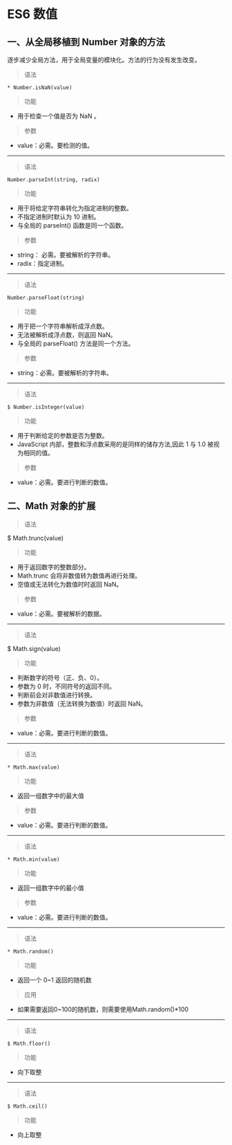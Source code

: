 # ES6 数值

## 一、从全局移植到 Number 对象的方法

逐步减少全局方法，用于全局变量的模块化。方法的行为没有发生改变。

> 语法

    * Number.isNaN(value)

> 功能

* 用于检查一个值是否为 NaN 。

> 参数

* value：必需。要检测的值。

***

> 语法

    Number.parseInt(string, radix)

> 功能

* 用于将给定字符串转化为指定进制的整数。  
* 不指定进制时默认为 10 进制。  
* 与全局的 parseInt() 函数是同一个函数。

> 参数

* string： 必需。要被解析的字符串。
* radix：指定进制。

***

> 语法

    Number.parseFloat(string)

> 功能

* 用于把一个字符串解析成浮点数。  
* 无法被解析成浮点数，则返回 NaN。  
* 与全局的 parseFloat() 方法是同一个方法。

> 参数

* string：必需。要被解析的字符串。

***

> 语法

    $ Number.isInteger(value)

> 功能

* 用于判断给定的参数是否为整数。
* JavaScript 内部，整数和浮点数采用的是同样的储存方法,因此 1 与 1.0 被视为相同的值。

> 参数

* value：必需。要进行判断的数值。

## 二、Math 对象的扩展

> 语法

   $  Math.trunc(value)

> 功能

* 用于返回数字的整数部分。  
* Math.trunc 会将非数值转为数值再进行处理。  
* 空值或无法转化为数值时时返回 NaN。

> 参数

* value：必需。要被解析的数据。

***

> 语法

   $ Math.sign(value)

> 功能

* 判断数字的符号（正、负、0）。  
* 参数为 0 时，不同符号的返回不同。  
* 判断前会对非数值进行转换。  
* 参数为非数值（无法转换为数值）时返回 NaN。

> 参数

* value：必需。要进行判断的数值。

***

> 语法

    * Math.max(value)

> 功能

* 返回一组数字中的最大值

> 参数

* value：必需。要进行判断的数值。

***

> 语法

    * Math.min(value)

> 功能

* 返回一组数字中的最小值

> 参数

* value：必需。要进行判断的数值。

***

> 语法

    * Math.random()

> 功能

* 返回一个 0~1 返回的随机数

> 应用

* 如果需要返回0~100的随机数，则需要使用Math.random()*100

***

> 语法

    $ Math.floor()

> 功能

* 向下取整

***

> 语法

    $ Math.ceil()

> 功能

* 向上取整
